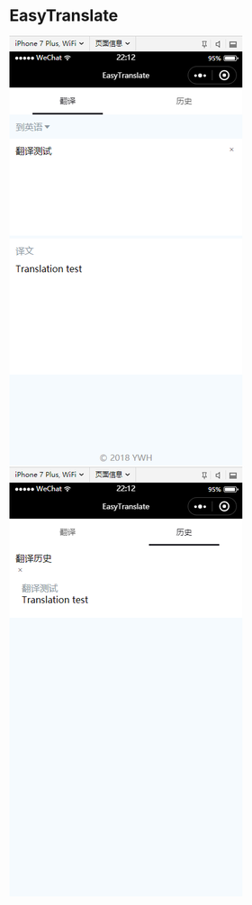 # EasyTranslate

![index](http://github.com/yipwinghong/EasyTranslate/raw/master/img/1.jpg)
![history](http://github.com/yipwinghong/EasyTranslate/raw/master/img/2.jpg)
